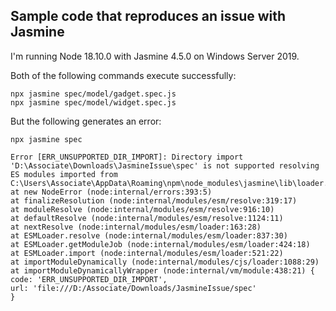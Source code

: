 ## Sample code that reproduces an issue with Jasmine

I'm running Node 18.10.0 with Jasmine 4.5.0 on Windows Server 2019.

Both of the following commands execute successfully:
    
    npx jasmine spec/model/gadget.spec.js
    npx jasmine spec/model/widget.spec.js

But the following generates an error:

    npx jasmine spec
  
    Error [ERR_UNSUPPORTED_DIR_IMPORT]: Directory import 'D:\Associate\Downloads\JasmineIssue\spec' is not supported resolving ES modules imported from C:\Users\Associate\AppData\Roaming\npm\node_modules\jasmine\lib\loader.js
    at new NodeError (node:internal/errors:393:5)
    at finalizeResolution (node:internal/modules/esm/resolve:319:17)
    at moduleResolve (node:internal/modules/esm/resolve:916:10)
    at defaultResolve (node:internal/modules/esm/resolve:1124:11)
    at nextResolve (node:internal/modules/esm/loader:163:28)
    at ESMLoader.resolve (node:internal/modules/esm/loader:837:30)
    at ESMLoader.getModuleJob (node:internal/modules/esm/loader:424:18)
    at ESMLoader.import (node:internal/modules/esm/loader:521:22)
    at importModuleDynamically (node:internal/modules/cjs/loader:1088:29)
    at importModuleDynamicallyWrapper (node:internal/vm/module:438:21) {
    code: 'ERR_UNSUPPORTED_DIR_IMPORT',
    url: 'file:///D:/Associate/Downloads/JasmineIssue/spec'
    }
  

